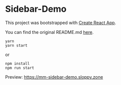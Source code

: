 # Sidebar-Demo

This project was bootstrapped with [Create React App](https://github.com/facebookincubator/create-react-app).

You can find the original README.md [here](https://github.com/facebookincubator/create-react-app/blob/master/packages/react-scripts/template/README.md).

```
yarn
yarn start
```

or 

```
npm install
npm run start
```

Preview: https://mm-sidebar-demo.sloppy.zone